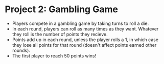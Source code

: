 # Project 2: Gambling Game
- Players compete in a gambling game by taking turns to roll a die.
- In each round, players can roll as many times as they want. Whatever they roll is the number of points they recieve.
- Points add up in each round, unless the player rolls a 1, in which case they lose all points for that round (doesn't affect points earned other rounds).
- The first player to reach 50 points wins!
